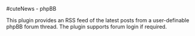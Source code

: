 #cuteNews - phpBB

This plugin provides an RSS feed of the latest posts from a user-definable phpBB forum thread. The plugin supports forum login if required.

